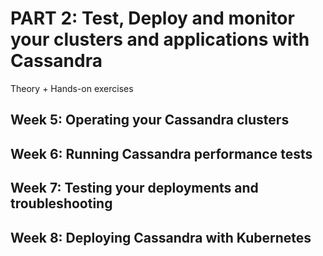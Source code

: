 # PART 2: Test, Deploy and monitor your clusters and applications with Cassandra

Theory + Hands-on exercises

## Week 5: Operating your Cassandra clusters

## Week 6: Running Cassandra performance tests

##  Week 7: Testing your deployments and troubleshooting

## Week 8: Deploying Cassandra with Kubernetes